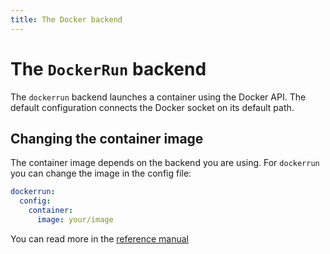 ```yaml
---
title: The Docker backend
---
```


<h1>The <code>DockerRun</code> backend</h1>

The `dockerrun` backend launches a container using the Docker API. The default configuration connects the Docker socket on its default path.

## Changing the container image

The container image depends on the backend you are using. For `dockerrun` you can change the image in the config file:

```yaml
dockerrun:
  config:
    container:
      image: your/image
``` 

You can read more in the [reference manual](../reference/dockerrun.md)